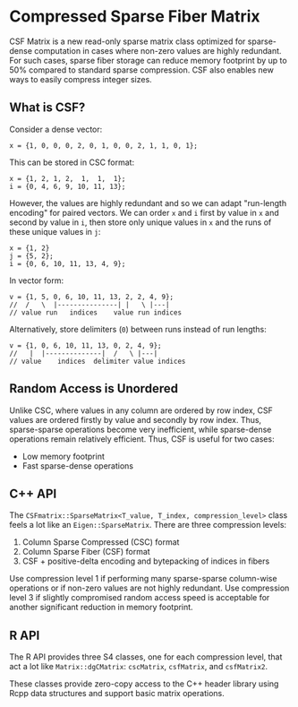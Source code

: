 # Compressed Sparse Fiber Matrix

CSF Matrix is a new read-only sparse matrix class optimized for sparse-dense computation in cases where non-zero values are highly redundant. For such cases, sparse fiber storage can reduce memory footprint by up to 50% compared to standard sparse compression. CSF also enables new ways to easily compress integer sizes.

## What is CSF?

Consider a dense vector:

```
x = {1, 0, 0, 0, 2, 0, 1, 0, 0, 2, 1, 1, 0, 1};
```

This can be stored in CSC format:

```
x = {1, 2, 1, 2,  1,  1,  1};
i = {0, 4, 6, 9, 10, 11, 13};
```

However, the values are highly redundant and so we can adapt "run-length encoding" for paired vectors. We can order `x` and `i` first by value in `x` and second by value in `i`, then store only unique values in `x` and the runs of these unique values in `j`:

```
x = {1, 2}
j = {5, 2};
i = {0, 6, 10, 11, 13, 4, 9};
```

In vector form:

```
v = {1, 5, 0, 6, 10, 11, 13, 2, 2, 4, 9};
//  /   \  |---------------| |   \ |---|
// value run   indices    value run indices
```

Alternatively, store delimiters (`0`) between runs instead of run lengths:

```
v = {1, 0, 6, 10, 11, 13, 0, 2, 4, 9};
//   |  |--------------|  /   \ |---|
// value    indices  delimiter value indices
```

## Random Access is Unordered

Unlike CSC, where values in any column are ordered by row index, CSF values are ordered firstly by value and secondly by row index. Thus, sparse-sparse operations become very inefficient, while sparse-dense operations remain relatively efficient. Thus, CSF is useful for two cases:

* Low memory footprint
* Fast sparse-dense operations

## C++ API

The `CSFmatrix::SparseMatrix<T_value, T_index, compression_level>` class feels a lot like an `Eigen::SparseMatrix`. There are three compression levels:
 1. Column Sparse Compressed (CSC) format
 2. Column Sparse Fiber (CSF) format
 3. CSF + positive-delta encoding and bytepacking of indices in fibers
 
Use compression level 1 if performing many sparse-sparse column-wise operations or if non-zero values are not highly redundant. Use compression level 3 if slightly compromised random access speed is acceptable for another significant reduction in memory footprint.

## R API

The R API provides three S4 classes, one for each compression level, that act a lot like `Matrix::dgCMatrix`: `cscMatrix`, `csfMatrix`, and `csfMatrix2`.

These classes provide zero-copy access to the C++ header library using Rcpp data structures and support basic matrix operations.
